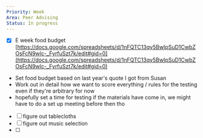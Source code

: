```yaml
---
Priority: Week
Area: Peer Advising
Status: In progress
---
```

- [x] E week food budget [https://docs.google.com/spreadsheets/d/1nFQTC13qy5BwIpSuD1CwbZOsFcN9wlc-_FyrfuSzt7k/edit#gid=0](https://docs.google.com/spreadsheets/d/1nFQTC13qy5BwIpSuD1CwbZOsFcN9wlc-_FyrfuSzt7k/edit#gid=0)

- Set food budget based on last year's quote I got from Susan
- Work out in detail how we want to score everything / rules for the testing even if they're arbitrary for now
- hopefully set a time for testing if the materials have come in, we might have to do a set up meeting before then tho

- [ ] figure out tablecloths
- [ ] figure out music selection
- [ ]